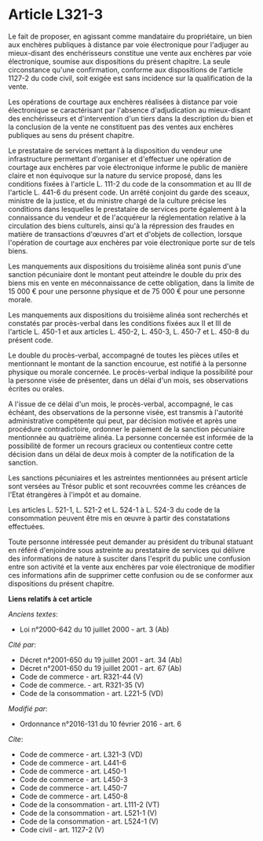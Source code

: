 # Article L321-3

Le fait de proposer, en agissant comme mandataire du propriétaire, un bien aux enchères publiques à distance par voie
électronique pour l'adjuger au mieux-disant des enchérisseurs constitue une vente aux enchères par voie électronique, soumise
aux dispositions du présent chapitre. La seule circonstance qu'une confirmation, conforme aux dispositions de l'article
1127-2 du code civil, soit exigée est sans incidence sur la qualification de la vente. 

Les opérations de courtage aux enchères réalisées à distance par voie électronique se caractérisant par l'absence
d'adjudication au mieux-disant des enchérisseurs et d'intervention d'un tiers dans la description du bien et la conclusion de
la vente ne constituent pas des ventes aux enchères publiques au sens du présent chapitre. 

Le prestataire de services mettant à la disposition du vendeur une infrastructure permettant d'organiser et d'effectuer une
opération de courtage aux enchères par voie électronique informe le public de manière claire et non équivoque sur la nature
du service proposé, dans les conditions fixées à l'article L. 111-2 du code de la consommation et au III de l'article L.
441-6 du présent code. Un arrêté conjoint du garde des sceaux, ministre de la justice, et du ministre chargé de la culture
précise les conditions dans lesquelles le prestataire de services porte également à la connaissance du vendeur et de
l'acquéreur la réglementation relative à la circulation des biens culturels, ainsi qu'à la répression des fraudes en matière
de transactions d'œuvres d'art et d'objets de collection, lorsque l'opération de courtage aux enchères par voie électronique
porte sur de tels biens. 

Les manquements aux dispositions du troisième alinéa sont punis d'une sanction pécuniaire dont le montant peut atteindre le
double du prix des biens mis en vente en méconnaissance de cette obligation, dans la limite de 15 000 € pour une personne
physique et de 75 000 € pour une personne morale. 

Les manquements aux dispositions du troisième alinéa sont recherchés et constatés par procès-verbal dans les conditions
fixées aux II et III de l'article L. 450-1 et aux articles L. 450-2, L. 450-3, L. 450-7 et L. 450-8 du présent code. 

Le double du procès-verbal, accompagné de toutes les pièces utiles et mentionnant le montant de la sanction encourue, est
notifié à la personne physique ou morale concernée. Le procès-verbal indique la possibilité pour la personne visée de
présenter, dans un délai d'un mois, ses observations écrites ou orales. 

A l'issue de ce délai d'un mois, le procès-verbal, accompagné, le cas échéant, des observations de la personne visée, est
transmis à l'autorité administrative compétente qui peut, par décision motivée et après une procédure contradictoire,
ordonner le paiement de la sanction pécuniaire mentionnée au quatrième alinéa. La personne concernée est informée de la
possibilité de former un recours gracieux ou contentieux contre cette décision dans un délai de deux mois à compter de la
notification de la sanction. 

Les sanctions pécuniaires et les astreintes mentionnées au présent article sont versées au Trésor public et sont recouvrées
comme les créances de l'Etat étrangères à l'impôt et au domaine. 

Les articles L. 521-1, L. 521-2 et L. 524-1 à L. 524-3 du code de la consommation peuvent être mis en œuvre à partir des
constatations effectuées. 

Toute personne intéressée peut demander au président du tribunal statuant en référé d'enjoindre sous astreinte au prestataire
de services qui délivre des informations de nature à susciter dans l'esprit du public une confusion entre son activité et la
vente aux enchères par voie électronique de modifier ces informations afin de supprimer cette confusion ou de se conformer
aux dispositions du présent chapitre.

**Liens relatifs à cet article**

_Anciens textes_:

  - Loi n°2000-642 du 10 juillet 2000 - art. 3 (Ab)

_Cité par_:

  - Décret n°2001-650 du 19 juillet 2001 - art. 34 (Ab)
  - Décret n°2001-650 du 19 juillet 2001 - art. 67 (Ab)
  - Code de commerce - art. R321-44 (V)
  - Code de commerce. - art. R321-35 (V)
  - Code de la consommation - art. L221-5 (VD)

_Modifié par_:

  - Ordonnance n°2016-131 du 10 février 2016 - art. 6

_Cite_:

  - Code de commerce - art. L321-3 (VD)
  - Code de commerce - art. L441-6
  - Code de commerce - art. L450-1
  - Code de commerce - art. L450-3
  - Code de commerce - art. L450-7
  - Code de commerce - art. L450-8
  - Code de la consommation - art. L111-2 (VT)
  - Code de la consommation - art. L521-1 (V)
  - Code de la consommation - art. L524-1 (V)
  - Code civil - art. 1127-2 (V)
